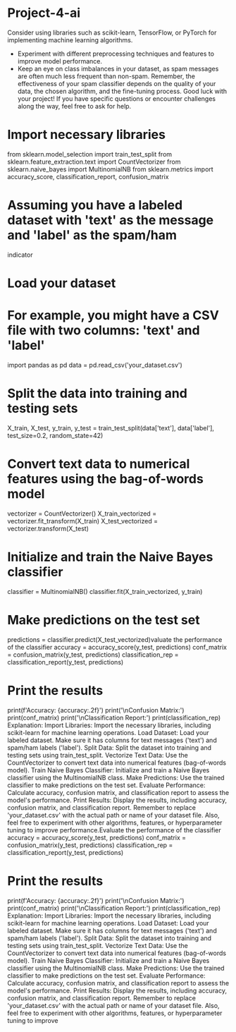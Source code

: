 # Project-4-ai
 Consider using libraries such as scikit-learn, TensorFlow, or PyTorch for implementing machine
learning algorithms.
- Experiment with different preprocessing techniques and features to improve model
performance.
- Keep an eye on class imbalances in your dataset, as spam messages are often much less
frequent than non-spam.
Remember, the effectiveness of your spam classifier depends on the quality of your data, the
chosen algorithm, and the fine-tuning process. Good luck with your project! If you have specific
questions or encounter challenges along the way, feel free to ask for help.
# Import necessary libraries
from sklearn.model_selection import train_test_split
from sklearn.feature_extraction.text import CountVectorizer
from sklearn.naive_bayes import MultinomialNB
from sklearn.metrics import accuracy_score, classification_report, confusion_matrix
# Assuming you have a labeled dataset with 'text' as the message and 'label' as the spam/ham
indicator
# Load your dataset
# For example, you might have a CSV file with two columns: 'text' and 'label'
import pandas as pd
data = pd.read_csv('your_dataset.csv')
# Split the data into training and testing sets
X_train, X_test, y_train, y_test = train_test_split(data['text'], data['label'], test_size=0.2,
random_state=42)
# Convert text data to numerical features using the bag-of-words model
vectorizer = CountVectorizer()
X_train_vectorized = vectorizer.fit_transform(X_train)
X_test_vectorized = vectorizer.transform(X_test)
# Initialize and train the Naive Bayes classifier
classifier = MultinomialNB()
classifier.fit(X_train_vectorized, y_train)
# Make predictions on the test set
predictions = classifier.predict(X_test_vectorized)valuate the performance of the classifier
accuracy = accuracy_score(y_test, predictions)
conf_matrix = confusion_matrix(y_test, predictions)
classification_rep = classification_report(y_test, predictions)
# Print the results
print(f'Accuracy: {accuracy:.2f}')
print('\nConfusion Matrix:')
print(conf_matrix)
print('\nClassification Report:')
print(classification_rep)
Explanation:
Import Libraries:
Import the necessary libraries, including scikit-learn for machine learning operations.
Load Dataset:
Load your labeled dataset. Make sure it has columns for text messages ('text') and
spam/ham labels ('label').
Split Data:
Split the dataset into training and testing sets using train_test_split.
Vectorize Text Data:
Use the CountVectorizer to convert text data into numerical features (bag-of-words
model).
Train Naive Bayes Classifier:
Initialize and train a Naive Bayes classifier using the MultinomialNB class.
Make Predictions:
Use the trained classifier to make predictions on the test set.
Evaluate Performance:
Calculate accuracy, confusion matrix, and classification report to assess the model's
performance.
Print Results:
Display the results, including accuracy, confusion matrix, and classification report.
Remember to replace 'your_dataset.csv' with the actual path or name of your dataset file. Also,
feel free to experiment with other algorithms, features, or hyperparameter tuning to improve
performance.Evaluate the performance of the classifier
accuracy = accuracy_score(y_test, predictions)
conf_matrix = confusion_matrix(y_test, predictions)
classification_rep = classification_report(y_test, predictions)
# Print the results
print(f'Accuracy: {accuracy:.2f}')
print('\nConfusion Matrix:')
print(conf_matrix)
print('\nClassification Report:')
print(classification_rep)
Explanation:
Import Libraries:
Import the necessary libraries, including scikit-learn for machine learning operations.
Load Dataset:
Load your labeled dataset. Make sure it has columns for text messages ('text') and
spam/ham labels ('label').
Split Data:
Split the dataset into training and testing sets using train_test_split.
Vectorize Text Data:
Use the CountVectorizer to convert text data into numerical features (bag-of-words
model).
Train Naive Bayes Classifier:
Initialize and train a Naive Bayes classifier using the MultinomialNB class.
Make Predictions:
Use the trained classifier to make predictions on the test set.
Evaluate Performance:
Calculate accuracy, confusion matrix, and classification report to assess the model's
performance.
Print Results:
Display the results, including accuracy, confusion matrix, and classification report.
Remember to replace 'your_dataset.csv' with the actual path or name of your dataset file. Also,
feel free to experiment with other algorithms, features, or hyperparameter tuning to improve
